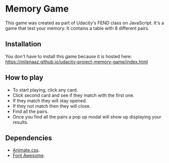 # Memory Game

This game was created as part of Udacity's FEND class on JavaScript.
It's a game that test your memory. It contains a table with 8 different pairs.

## Installation
You don't have to install this game because it is hosted here: https://milenaaz.github.io/udacity-project-memory-game/index.html


## How to play

- To start playing, click any card. 
- Click second card and see if they match with the first one.
- If they match they will stay opened.
- If they not match then they will close.
- Find all the pairs.
- Once you find all the pairs a pop up modal will show up displaying your results.

## Dependencies

- [Animate.css](https://daneden.github.io/animate.css/).
- [Font Awesome](https://fontawesome.com/v4.7.0/).
